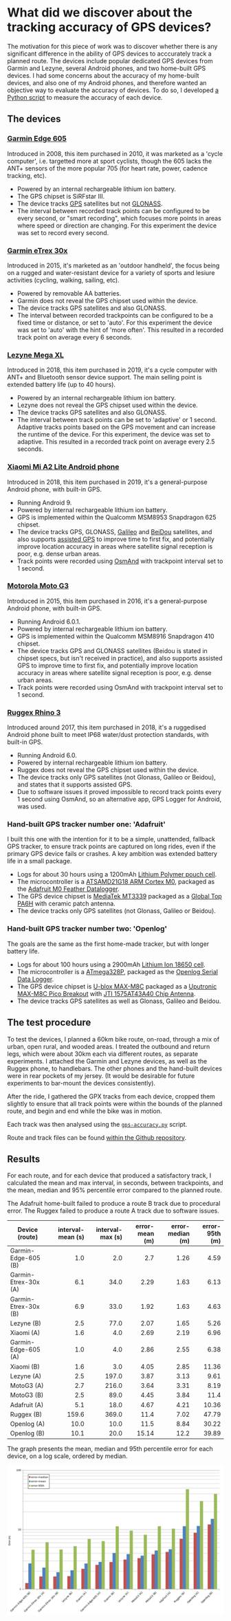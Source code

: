 # What did we discover about the tracking accuracy of GPS devices?

The motivation for this piece of work was to discover whether there is any
significant difference in the ability of GPS devices to acccurately track a
planned route. The devices include popular dedicated GPS devices from Garmin and
Lezyne, several Android phones, and two home-built GPS devices. I had some
concerns about the accuracy of my home-built devices, and also one of my Android
phones, and therefore wanted an objective way to evaluate the accuracy of
devices. To do so, I developed [a Python
script](https://github.com/robjordan/gps-accuracy) to measure the accuracy of
each device.

## The devices

### [Garmin Edge 605](https://wiki.openstreetmap.org/wiki/Garmin/Edge_series#Edge_605)
Introduced in 2008, this item purchased in 2010, it was marketed as a 'cycle
computer', i.e. targetted more at sport cyclists, though the 605 lacks the ANT+
sensors of the more popular 705 (for heart rate, power, cadence tracking, etc). 
* Powered by an internal rechargeable lithium ion battery. 
* The GPS chipset is SiRFstar III. 
* The device tracks
  [GPS](https://en.wikipedia.org/wiki/Global_Positioning_System) satellites but
  not [GLONASS](https://en.wikipedia.org/wiki/GLONASS). 
* The interval between recorded track points can be configured to be every
  second, or "smart recording", which focuses more points in areas where speed
  or direction are changing. For this experiment the device was set to record
  every second.

### [Garmin eTrex 30x](https://wiki.openstreetmap.org/wiki/Garmin/eTrex_30x)
Introduced in 2015, it's marketed as an 'outdoor handheld', the focus being on a
rugged and water-resistant device for a variety of sports and lesiure activities
(cycling, walking, sailing, etc). 
* Powered by removable AA batteries. 
* Garmin does not reveal the GPS chipset used within the device. 
* The device tracks GPS satellites and also GLONASS. 
* The interval between recorded trackpoints can be configured to be a fixed time
  or distance, or set to 'auto'. For this experiment the device was set to
  'auto' with the hint of 'more often'. This resulted in a recorded track point
  on average every 6 seconds.

### [Lezyne Mega XL](https://ride.lezyne.com/products/mega-xl-gps)
Introduced in 2018, this item purchased in 2019, it's a cycle computer with ANT+
and Bluetooth sensor device support. The main selling point is extended battery
life (up to 40 hours).
* Powered by an internal rechargeable lithium ion battery. 
* Lezyne does not reveal the GPS chipset used within the device. 
* The device tracks GPS satellites and also GLONASS. 
* The interval between track points can be set to 'adaptive' or 1 second.
  Adaptive tracks points based on the GPS movement and can increase the runtime
  of the device. For this experiment, the device was set to adaptive. This
  resulted in a recorded track point on average every 2.5 seconds.

### [Xiaomi Mi A2 Lite Android phone](https://www.gsmarena.com/xiaomi_mi_a2_lite_(redmi_6_pro)-9247.php)
Introduced in 2018, this item purchased in 2019, it's a general-purpose Android
phone, with built-in GPS. 
* Running Android 9.
* Powered by internal rechargeable lithium ion battery.
* GPS is implemented within the Qualcomm MSM8953 Snapdragon 625 chipset.
* The device tracks GPS, GLONASS,
  [Galileo](https://en.wikipedia.org/wiki/Galileo_(satellite_navigation)) and
  [BeiDou](https://en.wikipedia.org/wiki/BeiDou) satellites, and also supports
  [assisted GPS](https://en.wikipedia.org/wiki/Assisted_GPS) to improve time to
  first fix, and potentially improve location accuracy in areas where satellite
  signal reception is poor, e.g. dense urban areas.
* Track points were recorded using
  [OsmAnd](https://wiki.openstreetmap.org/wiki/OsmAnd) with trackpoint interval
  set to 1 second.

### [Motorola Moto G3](https://www.gsmarena.com/motorola_moto_g_(3rd_gen)-7247.php)
Introduced in 2015, this item purchased in 2016, it's a general-purpose Android
phone, with built-in GPS. 
* Running Android 6.0.1.
* Powered by internal rechargeable lithium ion battery.
* GPS is implemented within the Qualcomm MSM8916 Snapdragon 410 chipset.
* The device tracks GPS and GLONASS satellites (Beidou is stated in chipset
  specs, but isn't received in practice), and also supports assisted GPS to
  improve time to first fix, and potentially improve location accuracy in areas
  where satellite signal reception is poor, e.g. dense urban areas.
* Track points were recorded using OsmAnd with trackpoint interval set to 1 second.

### [Ruggex Rhino 3](https://www.ruggex.com/rhino-three/)
Introduced around 2017, this item purchased in 2018, it's a ruggedised Android
phone built to meet IP68 water/dust protection standards, with built-in GPS. 
* Running Android 6.0.
* Powered by internal rechargeable lithium ion battery.
* Ruggex does not reveal the GPS chipset used within the device.
* The device tracks only GPS satellites (not Glonass, Galileo or Beidou), and
  states that it supports assisted GPS.
* Due to software issues it proved impossible to record track points every 1
  second using OsmAnd, so an alternative app, GPS Logger for Android, was used. 

### Hand-built GPS tracker number one: 'Adafruit'
I built this one with the intention for it to be a simple, unattended, fallback
GPS tracker, to ensure track points are captured on long rides, even if the
primary GPS device fails or crashes. A key ambition was extended battery life in
a small package.
* Logs for about 30 hours using a 1200mAh [Lithium Polymer pouch
  cell](https://www.adafruit.com/product/258).
* The microcontroller is a [ATSAMD21G18 ARM Cortex
  M0](https://www.microchip.com/wwwproducts/en/ATsamd21g18), packaged as the
  [Adafruit M0 Feather
  Datalogger](https://learn.adafruit.com/adafruit-feather-m0-adalogger).
* The GPS device chipset is [MediaTek
  MT3339](https://labs.mediatek.com/en/chipset/MT3339) packaged as a [Global Top
  PA6H](https://cdn-shop.adafruit.com/datasheets/GlobalTop-FGPMMOPA6H-Datasheet-V0A.pdf)
  with ceramic patch antenna.
* The device tracks only GPS satellites (not Glonass, Galileo or Beidou).

### Hand-built GPS tracker number two: 'Openlog'
The goals are the same as the first home-made tracker, but with longer battery life.
* Logs for about 100 hours using a 2900mAh [Lithium Ion 18650
  cell](https://lygte-info.dk/review/batteries2012/Samsung%20INR18650-29E%202900mAh%20%28Blue%29%20UK.html).
* The microcontroller is a
  [ATmega328P](https://www.microchip.com/wwwproducts/en/ATmega328p), packaged as
  the [Openlog Serial Data
  Logger](https://www.aliexpress.com/item/32827453862.html?spm=a2g0s.9042311.0.0.27424c4dOzq8yt).
* The GPS device chipset is [U-blox
  MAX-M8C](https://www.u-blox.com/en/product/max-m8-series) packaged as a
  [Uputronic MAX-M8C Pico
  Breakout](https://store.uputronics.com/index.php?route=product/product&path=60_64&product_id=72)
  with [JTI 1575AT43A40 Chip
  Antenna](https://store.uputronics.com/index.php?route=product/product&path=60_65&product_id=65).
* The device tracks GPS satellites as well as Glonass, Galileo and Beidou.

## The test procedure

To test the devices, I planned a 60km bike route, on-road, through a mix of
urban, open rural, and wooded areas. I treated the outbound and return legs,
which were about 30km each via different routes, as separate experiments. I
attached the Garmin and Lezyne devices, as well as the Ruggex phone, to
handlebars. The other phones and the hand-built devices were in rear pockets of
my jersey. (It would be desirable for future experiments to bar-mount the
devices consistently). 

After the ride, I gathered the GPX tracks from each device, cropped them
slightly to ensure that all track points were within the bounds of the planned
route, and begin and end while the bike was in motion.

Each track was then analysed using the
[`gps-accuracy.py`](https://github.com/robjordan/gps-accuracy) script.

Route and track files can be found [within the Github
repository](https://github.com/robjordan/gps-accuracy/tree/master/gpx).

## Results

For each route, and for each device that produced a satisfactory track, I
calculated the mean and max interval, in seconds, between trackpoints, and the
mean, median and 95% percentile error compared to the planned route. 

The Adafruit home-built failed to produce a route B track due to procedural
error. The Ruggex failed to produce a route A track due to software issues.

|Device (route)|interval-mean (s)|interval-max (s)|error-mean (m)|error-median (m)|error-95th (m)|
|---|---:|---:|---:|---:|---:|
|Garmin-Edge-605 (B)|1.0|2.0|2.7|1.26|4.59|
|Garmin-Etrex-30x (A)|6.1|34.0|2.29|1.63|6.13|
|Garmin-Etrex-30x (B)|6.9|33.0|1.92|1.63|4.63|
|Lezyne (B)|2.5|77.0|2.07|1.65|5.26|
|Xiaomi (A)|1.6|4.0|2.69|2.19|6.96|
|Garmin-Edge-605 (A)|1.0|4.0|2.86|2.55|6.38|
|Xiaomi (B)|1.6|3.0|4.05|2.85|11.36|
|Lezyne (A)|2.5|197.0|3.87|3.13|9.61|
|MotoG3 (A)|2.7|216.0|3.64|3.31|8.19|
|MotoG3 (B)|2.5|89.0|4.45|3.84|11.4|
|Adafruit (A)|5.1|18.0|4.67|4.21|10.36|
|Ruggex (B)|159.6|369.0|11.4|7.02|47.79|
|Openlog (A)|10.0|10.0|11.5|8.84|30.22|
|Openlog (B)|10.1|20.0|15.14|12.2|39.89|

The graph presents the mean, median and 95th percentile error for each device,
on a log scale, ordered by median.

![Results](./results.png)

